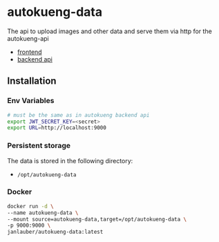 # autokueng-data
The api to upload images and other data and serve them via http for the autokueng-api

- [frontend](https://github.com/janlauber/autokueng-frontend)
- [backend api](https://github.com/janlauber/autokueng-api)

## Installation

### Env Variables
```bash
# must be the same as in autokueng backend api
export JWT_SECRET_KEY=<secret>
export URL=http://localhost:9000
```

### Persistent storage
The data is stored in the following directory:
- `/opt/autokueng-data`

### Docker
```bash
docker run -d \
--name autokueng-data \
--mount source=autokueng-data,target=/opt/autokueng-data \
-p 9000:9000 \
janlauber/autokueng-data:latest
```